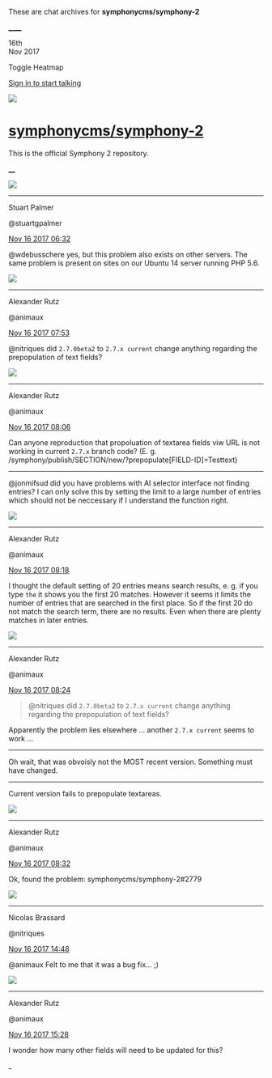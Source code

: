 These are chat archives for **symphonycms/symphony-2**

[__](/symphonycms/symphony-2/archives/2017/11/17)[__](/symphonycms/symphony-2/archives/2017/11/15)

16th  
Nov 2017

Toggle Heatmap

[Sign in to start talking](/login?action=login&button=archive-login)

![](https://avatars-02.gitter.im/group/iv/3/57542c45c43b8c601977197e?s=48)

#  [symphonycms/symphony-2](/symphonycms/symphony-2)

This is the official Symphony 2 repository.

[ __](/orgs/symphonycms/rooms "More symphonycms rooms")

![](https://avatars1.githubusercontent.com/u/825064?v=4&s=30)

____

Stuart Palmer

@stuartgpalmer

[Nov 16 2017
06:32](https://gitter.im/symphonycms/symphony-2?at=5a0d30ef982ea2653f86308f)

@wdebusschere yes, but this problem also exists on other servers. The same
problem is present on sites on our Ubuntu 14 server running PHP 5.6.

![](https://avatars2.githubusercontent.com/u/446874?v=4&s=30)

____

Alexander Rutz

@animaux

[Nov 16 2017
07:53](https://gitter.im/symphonycms/symphony-2?at=5a0d43ea71ad3f8736eec7b7)

@nitriques did `2.7.0beta2` to `2.7.x current` change anything regarding the
prepopulation of text fields?

![](https://avatars2.githubusercontent.com/u/446874?v=4&s=30)

____

Alexander Rutz

@animaux

[Nov 16 2017
08:06](https://gitter.im/symphonycms/symphony-2?at=5a0d4718614889d475891741)

Can anyone reproduction that propoluation of textarea fields viw URL is not
working in current `2.7.x` branch code? (E. g.
/symphony/publish/SECTION/new/?prepopulate[FIELD-ID]=Testtext)

____

@jonmifsud did you have problems with AI selector interface not finding
entries? I can only solve this by setting the limit to a large number of
entries which should not be neccessary if I understand the function right.

![](https://avatars2.githubusercontent.com/u/446874?v=4&s=30)

____

Alexander Rutz

@animaux

[Nov 16 2017
08:18](https://gitter.im/symphonycms/symphony-2?at=5a0d49f1df09362e671558c6)

I thought the default setting of 20 entries means search results, e. g. if you
type `the` it shows you the first 20 matches. However it seems it limits the
number of entries that are searched in the first place. So if the first 20 do
not match the search term, there are no results. Even when there are plenty
matches in later entries.

![](https://avatars2.githubusercontent.com/u/446874?v=4&s=30)

____

Alexander Rutz

@animaux

[Nov 16 2017
08:24](https://gitter.im/symphonycms/symphony-2?at=5a0d4b22540c78242d0d73a8)

> @nitriques did `2.7.0beta2` to `2.7.x current` change anything regarding the
prepopulation of text fields?

Apparently the problem lies elsewhere … another `2.7.x current` seems to work
…

____

Oh wait, that was obvoisly not the MOST recent version. Something must have
changed.

____

Current version fails to prepopulate textareas.

![](https://avatars2.githubusercontent.com/u/446874?v=4&s=30)

____

Alexander Rutz

@animaux

[Nov 16 2017
08:32](https://gitter.im/symphonycms/symphony-2?at=5a0d4d18cc1d527f6b78b211)

Ok, found the problem: symphonycms/symphony-2#2779

![](https://avatars1.githubusercontent.com/u/771169?v=4&s=30)

____

Nicolas Brassard

@nitriques

[Nov 16 2017
14:48](https://gitter.im/symphonycms/symphony-2?at=5a0da54fe606d60e34d04707)

@animaux Felt to me that it was a bug fix... ;)

![](https://avatars2.githubusercontent.com/u/446874?v=4&s=30)

____

Alexander Rutz

@animaux

[Nov 16 2017
15:28](https://gitter.im/symphonycms/symphony-2?at=5a0daea0505b630c05eebf55)

I wonder how many other fields will need to be updated for this?

_

